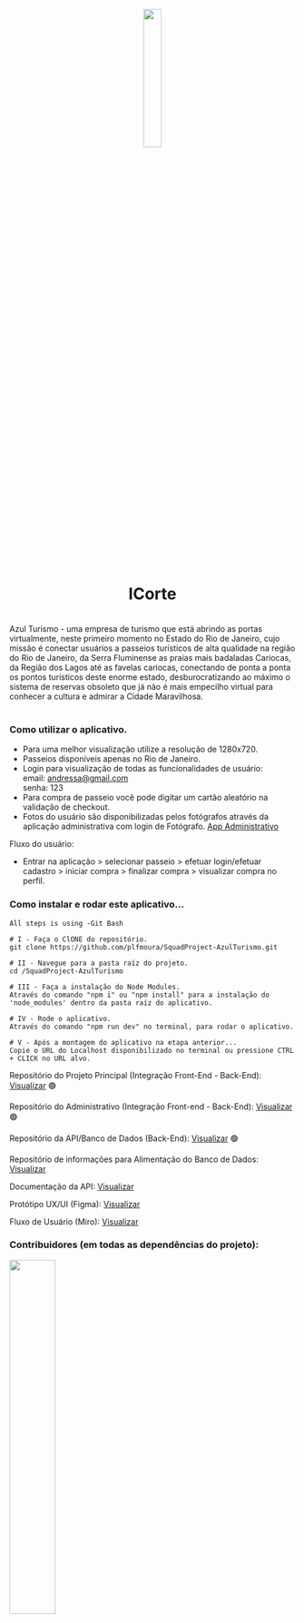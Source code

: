 
<br/>

<div align="center">
  <img src="https://i.ibb.co/v3RHJsX/logoblack.png" width="25%" /> <h1>ICorte</h1>
</div>

<br/>
Azul Turismo - uma empresa de turismo que está abrindo as portas virtualmente, neste primeiro momento no Estado do Rio de Janeiro, 
cujo missão é conectar usuários a passeios turísticos de alta qualidade na região do Rio de Janeiro, da Serra Fluminense as praias 
mais badaladas Cariocas, da Região dos Lagos até as favelas cariocas, conectando de ponta a ponta os pontos turísticos deste enorme 
estado, desburocratizando ao máximo o sistema de reservas obsoleto que já não é mais empecilho virtual para conhecer a cultura e admirar a Cidade Maravilhosa.<br/>
<br/>

### Como utilizar o aplicativo.
- Para uma melhor visualização utilize a resolução de 1280x720.
- Passeios disponíveis apenas no Rio de Janeiro.<br/>
- Login para visualização de todas as funcionalidades de usuário:<br/> email: andressa@gmail.com<br/> senha: 123<br/>
- Para compra de passeio você pode digitar um cartão aleatório na validação de checkout.
- Fotos do usuário são disponibilizadas pelos fotógrafos através da aplicação administrativa com login de Fotógrafo. <a href="https://github.com/plfmoura/SquadProject-AdminAzulTurismo">App Administrativo</a> 

Fluxo do usuário:<br/>
- Entrar na aplicação > selecionar passeio > efetuar login/efetuar cadastro > iniciar compra > finalizar compra > visualizar compra no perfil.<br/>

### Como instalar e rodar este aplicativo...

```Todos os passos são utilizando o -Git Bash-
All steps is using -Git Bash

# I - Faça o ClONE do repositório.
git clone https://github.com/plfmoura/SquadProject-AzulTurismo.git

# II - Navegue para a pasta raíz do projeto.
cd /SquadProject-AzulTurismo

# III - Faça a instalação do Node Modules.
Através do comando "npm i" ou "npm install" para a instalação do 'node_modules' dentro da pasta raíz do aplicativo.

# IV - Rode o aplicativo.
Através do comando "npm run dev" no terminal, para rodar o aplicativo.

# V - Após a montagem do aplicativo na etapa anterior...
Copie o URL do Localhost disponibilizado no terminal ou pressione CTRL + CLICK no URL alvo.
```

Repositório do Projeto Principal (Integração Front-End - Back-End): <a href="https://github.com/plfmoura/SquadProject-AzulTurismo">Visualizar</a> 🟢

Repositório do Administrativo (Integração Front-end - Back-End): <a href="https://github.com/plfmoura/SquadProject-AdminAzulTurismo">Visualizar</a> 🟢

Repositório da API/Banco de Dados (Back-End): <a href="https://github.com/Juanpi92/tourism_api">Visualizar</a> 🟢

Repositório de informações para Alimentação do Banco de Dados: <a href="https://github.com/Juanpi92/criativos-produtos-api">Visualizar</a>

Documentação da API: <a href="https://tourismapi.herokuapp.com/#update-one-product">Visualizar</a> 

Protótipo UX/UI (Figma): <a href="https://www.figma.com/file/yqOtcjypEdqI93c2w0t4SW/Tourism-App?node-id=0%3A1&t=WTkxgYmm0jdTD0tc-1">Visualizar</a> 

Fluxo de Usuário (Miro): <a href="https://miro.com/app/board/uXjVPmKHg_o=/?share_link_id=599769016089">Visualizar</a> 


### Contribuidores (em todas as dependências do projeto): 

<a href="https://github.com/plfmoura/SquadProject-azulTurismo/graphs/contributors" width="100%">
  <img src="https://contrib.rocks/image?repo=plfmoura/SquadProject-azulTurismo" width="40%"/>
</a>

